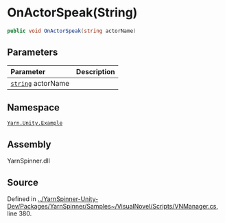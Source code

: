 # OnActorSpeak\(String\)

```csharp
public void OnActorSpeak(string actorName)
```

## Parameters

| Parameter | Description |
| :--- | :--- |
| [`string`](https://docs.microsoft.com/dotnet/api/System.String) actorName |  |

## Namespace

[`Yarn.Unity.Example`](../)

## Assembly

YarnSpinner.dll

## Source

Defined in [../YarnSpinner-Unity-Dev/Packages/YarnSpinner/Samples~/VisualNovel/Scripts/VNManager.cs](https://github.com/YarnSpinnerTool/YarnSpinner-Unity//blob/develop/Samples~/VisualNovel/Scripts/VNManager.cs#L380), line 380.

